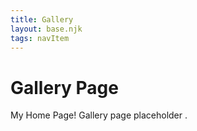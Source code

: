 ```yaml
---
title: Gallery
layout: base.njk
tags: navItem
---
```


<body>
  <h1>Gallery Page</h1>
<p>My Home Page!
Gallery page placeholder .</p>

  </body>
